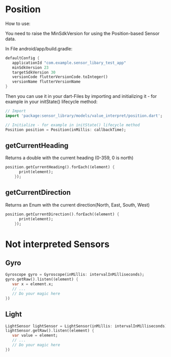 <!-- 
This README describes the package. If you publish this package to pub.dev,
this README's contents appear on the landing page for your package.

For information about how to write a good package README, see the guide for
[writing package pages](https://dart.dev/guides/libraries/writing-package-pages). 

For general information about developing packages, see the Dart guide for
[creating packages](https://dart.dev/guides/libraries/create-library-packages)
and the Flutter guide for
[developing packages and plugins](https://flutter.dev/developing-packages). 
-->
# Position

How to use:

You need to raise the MinSdkVersion for using the Position-based Sensor data.

In File android/app/build.gradle:
```dart
defaultConfig {
   applicationId "com.example.sensor_libary_test_app"
   minSdkVersion 23
   targetSdkVersion 30
   versionCode flutterVersionCode.toInteger()
   versionName flutterVersionName
}
```
Then you can use it in your dart-Files by importing and initializing it - for example in your initState() lifecycle method:
```dart
// Import
import 'package:sensor_library/models/value_interpret/position.dart';

// Initialize - for example in initState() lifecycle method
Position position = Position(inMillis: callbackTime);

```

## getCurrentHeading

Returns a double with the current heading (0-359, 0 is north)

```dart
position.getCurrentHeading().forEach((element) {
      print(element);
    });
```

## getCurrentDirection

Returns an Enum with the current direction(North, East, South, West)

```dart
position.getCurrentDirection().forEach((element) {
      print(element);
    });
```

# Not interpreted Sensors

## Gyro

```dart
Gyroscope gyro = Gyroscope(inMillis: intervalInMilliseconds);
gyro.getRaw().listen((element) {
   var x = element.x;
   // ...
   // Do your magic here
})
```

## Light

```dart
LightSensor lightSensor = LightSensor(inMillis: intervalInMilliseconds);
lightSensor.getRaw().listen((element) {
   var value = element;
   // ...
   // Do your magic here
})
```
